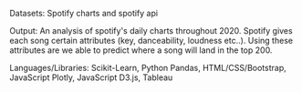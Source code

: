 Datasets: Spotify charts and spotify api

Output: An analysis of spotify's daily charts throughout 2020. Spotify gives each song certain attributes (key, danceability, loudness etc..). Using these attributes are we able
to predict where a song will land in the top 200. 

Languages/Libraries: Scikit-Learn, Python Pandas, HTML/CSS/Bootstrap, JavaScript Plotly, JavaScript D3.js, Tableau
